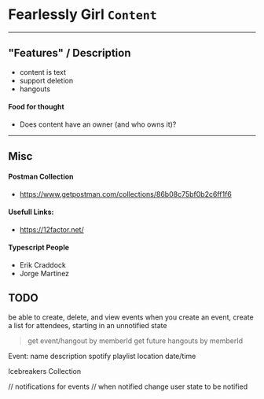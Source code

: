# Fearlessly Girl `Content`

---

## "Features" / Description

-   content is text
-   support deletion
-   hangouts

#### Food for thought

-   Does content have an owner (and who owns it)?

---

## Misc

#### Postman Collection

-   https://www.getpostman.com/collections/86b08c75bf0b2c6ff1f6

#### Usefull Links:

-   https://12factor.net/

#### Typescript People

-   Erik Craddock
-   Jorge Martinez

## TODO

be able to create, delete, and view events
when you create an event, create a list for attendees, starting in an unnotified state

> get event/hangout by memberId
> get future hangouts by memberId

Event:
name
description
spotify playlist
location
date/time

Icebreakers Collection

// notifications for events
// when notified change user state to be notified
